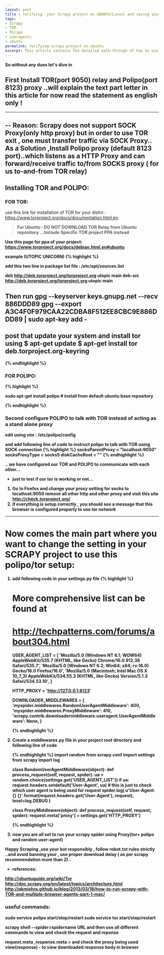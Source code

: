 ```yaml
---
layout: post
title : Torifying  your Scrapy project on UBUNTU(Linux) and saving your spider from embarrassment of banning itself
tags:
- Scrapy
- TOR
- Polipo
- useragents
- ubuntu
permalink: Torifying-scrapy-project-on-ubuntu
excerpt: This article contains the detailed walk-through of how to use TOR Relays in your scrapy project on ubuntu ( or linux) machine..this comprehensive guide covers the parts to download and install all the required dependencies to use scrapy on your distro as well the changes you must make to your project in order to be able to use that tor relays in your project..
---
```


<strong> So without any dues let's dive in </strong>

##  First Install TOR(port 9050) relay and Polipo(port 8123) proxy ..will explain the text part letter in this article for now read the statement as english only !

---------
-- <strong>Reason:</strong> Scrapy does not support SOCK Proxy(only http proxy) but in order to use TOR exit , one must transfer traffic via SOCK Proxy.. As a Solution ,Install Polipo proxy (default 8123 port)..which listens as a HTTP Proxy and can forward/receive traffic to/from SOCKS proxy ( for us  to-and-from TOR relay)
----------


## Installing TOR and POLIPO:

### FOR TOR:

use this link for installation of TOR for your distro : https://www.torproject.org/docs/documentation.html.en

> <strong>For Ubuntu <strong> : DO NOT DOWNLOAD TOR Relay from Ubuntu repository ...Include Specific TOR project PPA instead

Use this page for ppa of your project: https://www.torproject.org/docs/debian.html.en#ubuntu

example (UTOPIC UNICORN)
{% highlight  %}

add this two line in package list file : /etc/apt/sources.list

deb http://deb.torproject.org/torproject.org utopic main
deb-src http://deb.torproject.org/torproject.org utopic main


Then run
gpg --keyserver keys.gnupg.net --recv 886DDD89
gpg --export A3C4F0F979CAA22CDBA8F512EE8CBC9E886DDD89 | sudo apt-key add -
---
post that update your system and install tor using
$ apt-get update
$ apt-get install tor deb.torproject.org-keyring
----------------------------------------------------

{% endhighlight %}


### FOR POLIPO:

{% highlight  %}

sudo apt-get install polipo  # install from default ubuntu base repository

{% endhighlight %}

### Second configure POLIPO to talk with TOR instead of acting as a stand alone proxy

edit using vim : /etc/polipo/config

and add following line of code to instruct polipo to talk with TOR using SOCK connection
{% highlight %}
socksParentProxy = "localhost:9050"
socksProxyType = socks5
diskCacheRoot = ""
{% endhighlight %}

.. we have configured our TOR and POLIPO to communicate with each other...

* just to test if our tor is working or not...

1. Go to Firefox and change your proxy setting for socks to localhost:9050 remove all other http and other proxy and visit this site http://check.torproject.org/
2. If everything is setup correctly , you should see a message that this browser is configured properly to use tor network


------------------------------------------

# Now comes the main part where you want to change the setting in your SCRAPY project to use this polipo/tor setup:

1. add following code in your settings.py file
    {% highlight %}
    # More comprehensive list can be found at
    # http://techpatterns.com/forums/about304.html
    USER_AGENT_LIST = [
        'Mozilla/5.0 (Windows NT 6.1; WOW64) AppleWebKit/535.7 (KHTML, like Gecko) Chrome/16.0.912.36 Safari/535.7',
        'Mozilla/5.0 (Windows NT 6.2; Win64; x64; rv:16.0) Gecko/16.0 Firefox/16.0',
        'Mozilla/5.0 (Macintosh; Intel Mac OS X 10_7_3) AppleWebKit/534.55.3 (KHTML, like Gecko) Version/5.1.3 Safari/534.53.10',
        ]

    HTTP_PROXY = 'http://127.0.0.1:8123'

    DOWNLOADER_MIDDLEWARES = {
        'myspider.middlewares.RandomUserAgentMiddleware': 400,
        'myspider.middlewares.ProxyMiddleware': 410,
        'scrapy.contrib.downloadermiddleware.useragent.UserAgentMiddleware': None,
    }

    {% endhighlight %}

2. Create a middlewares.py file in your project root directory and following line of code

    {% endhighlight %}
    import random
    from scrapy.conf import settings
    from scrapy import log


    class RandomUserAgentMiddleware(object):
        def process_request(self, request, spider):
            ua = random.choice(settings.get('USER_AGENT_LIST'))
            if ua:
                request.headers.setdefault('User-Agent', ua)
                # this is just to check which user agent is being used for request
                spider.log(
                    u'User-Agent: {} {}'.format(request.headers.get('User-Agent'), request),
                    level=log.DEBUG
                )


    class ProxyMiddleware(object):
        def process_request(self, request, spider):
            request.meta['proxy'] = settings.get('HTTP_PROXY')

    {% endhighlight %}

3. now you are all set to run your scrapy spider using Proxy(tor+ polipo and random user-agent)

Happy Scraping ,use your bot responsibly , follow robot.txt rules strictly ..and avoid banning your , use proper download delay ( as per scrapy recommendation more than 2)..

* **references:**

http://ubuntuguide.org/wiki/Tor
http://doc.scrapy.org/en/latest/topics/architecture.html
http://pkmishra.github.io/blog/2013/03/18/how-to-run-scrapy-with-TOR-and-multiple-browser-agents-part-1-mac/


### useful commands:

sudo service polipo start/stop/restart
sudo service tor start/stop/restart

scrapy shell --spider=spidername URL
and then use all different commands to view and check the request and reponse

request.meta ,response.meta = and check the proxy being used
view(response) - to view downloaded response body in browser